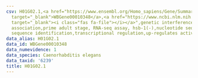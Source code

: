```yaml
---
csv: H01G02.1,<a href="https://www.ensembl.org/Homo_sapiens/Gene/Summary?db=core;g=WBGene00010348"
  target="_blank">WBGene00010348</a>,<a href="https://www.ncbi.nlm.nih.gov/pubmed/30894454"
  target="_blank"><i class="fas fa-file"></i></a>",genetic interference,functional
  association,prime adult stage, RNA-seq assay, hsb-1(-),nucleotide sequence identification,nucleotide
  sequence identification,transcriptional regulation,up-regulates activity
data_alias: H01G02.1
data_id: WBGene00010348
data_numevidence: 1
data_species: Caenorhabditis elegans
data_taxid: '6239'
title: H01G02.1
---
```

